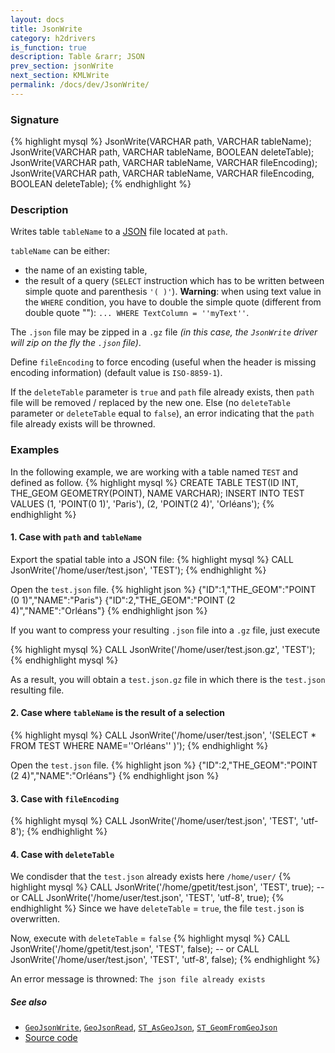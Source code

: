 ```yaml
---
layout: docs
title: JsonWrite
category: h2drivers
is_function: true
description: Table &rarr; JSON
prev_section: jsonWrite
next_section: KMLWrite
permalink: /docs/dev/JsonWrite/
---
```


### Signature

{% highlight mysql %}
JsonWrite(VARCHAR path, VARCHAR tableName);
JsonWrite(VARCHAR path, VARCHAR tableName, BOOLEAN deleteTable);
JsonWrite(VARCHAR path, VARCHAR tableName, VARCHAR fileEncoding);
JsonWrite(VARCHAR path, VARCHAR tableName, 
          VARCHAR fileEncoding, BOOLEAN deleteTable);
{% endhighlight %}

### Description

Writes table `tableName` to a [JSON][wiki] file located at `path`.

`tableName` can be either:

* the name of an existing table,
* the result of a query (`SELECT` instruction which has to be written between simple quote and parenthesis `'( )'`). **Warning**: when using text value in the `WHERE` condition, you have to double the simple quote (different from double quote ""): `... WHERE TextColumn = ''myText''`.

The `.json` file may be zipped in a `.gz` file *(in this case, the `JsonWrite` driver will zip on the fly the `.json` file)*. 

Define `fileEncoding` to force encoding (useful when the header is missing encoding information) (default value is `ISO-8859-1`).

If the `deleteTable` parameter is `true` and `path` file already exists, then `path` file will be removed / replaced by the new one. Else (no `deleteTable` parameter or `deleteTable` equal to `false`), an error indicating that the `path` file already exists will be throwned.

### Examples

In the following example, we are working with a table named `TEST` and defined as follow.
{% highlight mysql %}
CREATE TABLE TEST(ID INT, THE_GEOM GEOMETRY(POINT), NAME VARCHAR);
INSERT INTO TEST VALUES (1, 'POINT(0 1)', 'Paris'),
                        (2, 'POINT(2 4)', 'Orléans');
{% endhighlight %}

#### 1. Case with `path` and `tableName`

Export the spatial table into a JSON file:
{% highlight mysql %}
CALL JsonWrite('/home/user/test.json', 'TEST');
{% endhighlight %}

Open the `test.json` file.
{% highlight json %}
{"ID":1,"THE_GEOM":"POINT (0 1)","NAME":"Paris"} 
{"ID":2,"THE_GEOM":"POINT (2 4)","NAME":"Orléans"}
{% endhighlight json %}

If you want to compress your resulting `.json` file into a `.gz` file, just execute

{% highlight mysql %}
CALL JsonWrite('/home/user/test.json.gz', 'TEST');
{% endhighlight mysql %}

As a result, you will obtain a `test.json.gz` file in which there is the `test.json` resulting file.

#### 2. Case where `tableName` is the result of a selection

{% highlight mysql %}
CALL JsonWrite('/home/user/test.json', 
       '(SELECT * FROM TEST WHERE NAME=''Orléans'' )');
{% endhighlight %}

Open the `test.json` file.
{% highlight json %}
{"ID":2,"THE_GEOM":"POINT (2 4)","NAME":"Orléans"}
{% endhighlight json %}


#### 3. Case with `fileEncoding`

{% highlight mysql %}
CALL JsonWrite('/home/user/test.json', 'TEST', 'utf-8');
{% endhighlight %}

#### 4. Case with `deleteTable`
We condisder that the `test.json` already exists here `/home/user/`
{% highlight mysql %}
CALL JsonWrite('/home/gpetit/test.json', 'TEST', true);
-- or
CALL JsonWrite('/home/user/test.json', 'TEST', 'utf-8', true);
{% endhighlight %}
Since we have `deleteTable` = `true`, the file `test.json` is overwritten.

Now, execute with `deleteTable` = `false`
{% highlight mysql %}
CALL JsonWrite('/home/gpetit/test.json', 'TEST', false);
-- or
CALL JsonWrite('/home/user/test.json', 'TEST', 'utf-8', false);
{% endhighlight %}

An error message is throwned: `The json file already exists`



##### See also

* [`GeoJsonWrite`](../GeoJsonWrite), [`GeoJsonRead`](../GeoJsonRead), [`ST_AsGeoJson`](../ST_AsGeoJson), [`ST_GeomFromGeoJson`](../ST_GeomFromGeoJson)
* <a href="https://github.com/orbisgis/h2gis/blob/master/h2gis-functions/src/main/java/org/h2gis/functions/io/json/JsonWrite.java" target="_blank">Source code</a>

[wiki]: https://fr.wikipedia.org/wiki/JavaScript_Object_Notation
